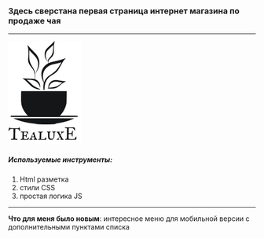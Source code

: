 ### Здесь сверстана первая страница интернет магазина по продаже чая
---
![](./assets/images/logo.svg)
##### Используемые инструменты:
1. Html разметка 
2. стили CSS 
3. простая логика JS
***
__Что для меня было новым__: интересное меню для мобильной версии с дополнительными пунктами списка